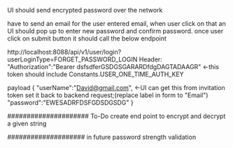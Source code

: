 UI should send encrypted password over the network

have to send an email for the user entered email, when user click on that an UI should pop up
to enter new password and confirm password.
once user click on submit button it should call the below endpoint 

http://localhost:8088/api/v1/user/login?userLoginType=FORGET_PASSWORD_LOGIN
Header:
"Authorization":"Bearer dsfsdferGSDGSGARARDfdgDAGTADAAGR"  <-this token should include Constants.USER_ONE_TIME_AUTH_KEY

payload
{
   "userName":"David@gmail.com", <-UI can get this from invitation token set it back to backend request;(replace label in form to "Email")
   "password":"EWESADRFDSFGDSDGSDG"
}



#####################
To-Do
create end point to encrypt and decrypt a given string



####################
in future
password strength validation